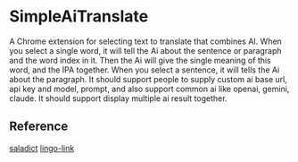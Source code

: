 # SimpleAiTranslate

A Chrome extension for selecting text to translate that combines AI.
When you select a single word, it will tell the Ai about the sentence or paragraph and the word index in it. Then the Ai will give the single meaning of this word, and the IPA together.
When you select a sentence, it will tells the Ai about the paragraph.
It should support people to supply custom ai base url, api key and model, prompt, and also support common ai like openai, gemini, claude.
It should support display multiple ai result together.

## Reference

[saladict](https://github.com/crimx/ext-saladict)
[lingo-link](https://github.com/chengfengfengwang/lingo-link)
